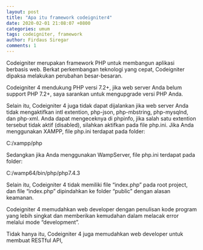 ```yaml
---
layout: post
title: "Apa itu framework codeigniter4"
date: 2020-02-01 21:08:07 +0800
categories: umum
tags: codeigniter, framework
author: Firdaus Siregar
comments: 1
---
```


Codeigniter merupakan framework PHP untuk membangun aplikasi berbasis web.
Berkat perkembangan teknologi yang cepat, Codeigniter dipaksa melakukan perubahan besar-besaran.

Codeigniter 4 mendukung PHP versi 7.2+, jika web server Anda belum support PHP 7.2+, saya sarankan untuk mengupgrade versi PHP Anda.

Selain itu, Codeigniter 4 juga tidak dapat dijalankan jika web server Anda tidak mengaktifkan intl extention, php-json, php-mbstring, php-mysqlnd, dan php-xml.
Anda dapat mengeceknya di phpinfo, jika salah satu extention tersebut tidak aktif (disabled), silahkan aktifkan pada file php.ini.
Jika Anda menggunakan XAMPP, file php.ini terdapat pada folder:

C:/xampp/php

Sedangkan jika Anda menggunakan WampServer, file php.ini terdapat pada folder:

C:/wamp64/bin/php/php7.4.3

Selain itu, Codeigniter 4 tidak memiliki file “index.php” pada root project, dan file “index.php” dipindahkan ke folder “public” dengan alasan keamanan.


Codeigniter 4 memudahkan web developer dengan penulisan kode program yang lebih singkat dan memberikan kemudahan dalam melacak error melalui mode “development”.

Tidak hanya itu, Codeigniter 4 juga memudahkan web developer untuk membuat RESTful API, 
